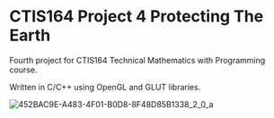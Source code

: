 # CTIS164 Project 4 Protecting The Earth

Fourth project for CTIS164 Technical Mathematics with Programming course.

Written in C/C++ using OpenGL and GLUT libraries.
 
![452BAC9E-A483-4F01-B0D8-8F48D85B1338_2_0_a](https://user-images.githubusercontent.com/29208395/159760667-d498573b-a014-4208-a138-22b14a16de9e.gif)
